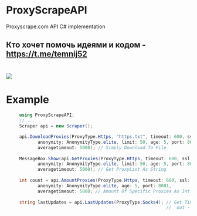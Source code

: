 # ProxyScrapeAPI
Proxyscrape.com API C# implementation
## Кто хочет помочь идеями и кодом - https://t.me/temnij52
# [![](https://img.shields.io/nuget/v/ProxyScrapeAPI?color=red&logo=TEMNIJ&logoColor=red&style=flat-square)](https://www.nuget.org/packages/ProxyScrapeAPI/)
# Example
``` csharp
     using ProxyScrapeAPI;
     // ...
     Scraper api = new Scraper();

     api.DownloadProxies(ProxyType.Https, "https.txt", timeout: 600, ssl: SSLType.ssl,
            anonymity: AnonymityType.elite, limit: 50, age: 5, port: 8081,
            averagetimeout: 5000); // Simply Download To File
            
     MessageBox.Show(api.GetProxies(ProxyType.Https, timeout: 600, ssl: SSLType.ssl,
            anonymity: AnonymityType.elite, limit: 50, age: 5, port: 8081,
            averagetimeout: 5000); // Get ProxyList As String
            
     int count = api.AmountProxies(ProxyType.Https, timeout: 600, ssl: SSLType.ssl,
            anonymity: AnonymityType.elite, age: 5, port: 8081,
            averagetimeout: 5000; // Amount Of Specific Proxies As Int
            
     string lastUpdates = api.LastUpdates(ProxyType.Socks4); // Get Time Of Last Update Proxies;
                                                             //  out - "Around 54 seconds ago"
```
